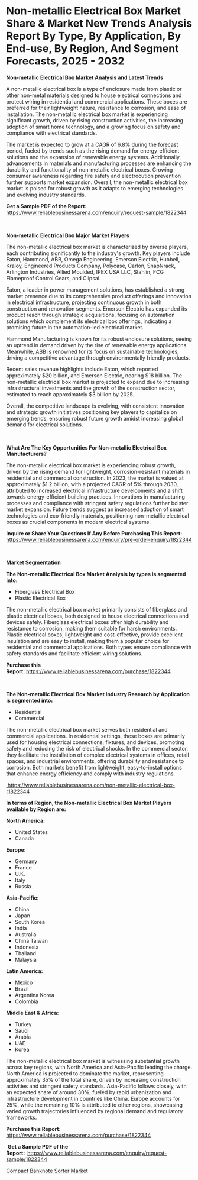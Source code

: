 <p><h1>Non-metallic Electrical Box Market Share & Market New Trends Analysis Report By Type, By Application, By End-use, By Region, And Segment Forecasts, 2025 - 2032</h1></p><p><strong>Non-metallic Electrical Box Market Analysis and Latest Trends</strong></p>
<p><p>A non-metallic electrical box is a type of enclosure made from plastic or other non-metal materials designed to house electrical connections and protect wiring in residential and commercial applications. These boxes are preferred for their lightweight nature, resistance to corrosion, and ease of installation. The non-metallic electrical box market is experiencing significant growth, driven by rising construction activities, the increasing adoption of smart home technology, and a growing focus on safety and compliance with electrical standards.</p><p>The market is expected to grow at a CAGR of 6.8% during the forecast period, fueled by trends such as the rising demand for energy-efficient solutions and the expansion of renewable energy systems. Additionally, advancements in materials and manufacturing processes are enhancing the durability and functionality of non-metallic electrical boxes. Growing consumer awareness regarding fire safety and electrocution prevention further supports market expansion. Overall, the non-metallic electrical box market is poised for robust growth as it adapts to emerging technologies and evolving industry standards.</p></p>
<p><strong>Get a Sample PDF of the Report:&nbsp;</strong> <a href="https://www.reliablebusinessarena.com/enquiry/request-sample/1822344?utm_campaign=2637&utm_medium=2&utm_source=Github&utm_content=ia&utm_term=12042025&utm_id=non-metallic-electrical-box">https://www.reliablebusinessarena.com/enquiry/request-sample/1822344</a></p>
<p>&nbsp;</p>
<p><strong>Non-metallic Electrical Box Major Market Players</strong></p>
<p><p>The non-metallic electrical box market is characterized by diverse players, each contributing significantly to the industry's growth. Key players include Eaton, Hammond, ABB, Omega Engineering, Emerson Electric, Hubbell, Kraloy, Engineered Products Company, Polycase, Carlon, SnapNrack, Arlington Industries, Allied Moulded, IPEX USA LLC, Stahlin, FCG Flameproof Control Gears, and Clipsal. </p><p>Eaton, a leader in power management solutions, has established a strong market presence due to its comprehensive product offerings and innovation in electrical infrastructure, projecting continuous growth in both construction and renovation segments. Emerson Electric has expanded its product reach through strategic acquisitions, focusing on automation solutions which complement its electrical box offerings, indicating a promising future in the automation-led electrical market.</p><p>Hammond Manufacturing is known for its robust enclosure solutions, seeing an uptrend in demand driven by the rise of renewable energy applications. Meanwhile, ABB is renowned for its focus on sustainable technologies, driving a competitive advantage through environmentally friendly products.</p><p>Recent sales revenue highlights include Eaton, which reported approximately $20 billion, and Emerson Electric, nearing $18 billion. The non-metallic electrical box market is projected to expand due to increasing infrastructural investments and the growth of the construction sector, estimated to reach approximately $3 billion by 2025. </p><p>Overall, the competitive landscape is evolving, with consistent innovation and strategic growth initiatives positioning key players to capitalize on emerging trends, ensuring robust future growth amidst increasing global demand for electrical solutions.</p></p>
<p>&nbsp;</p>
<p><strong>What Are The Key Opportunities For Non-metallic Electrical Box Manufacturers?</strong></p>
<p><p>The non-metallic electrical box market is experiencing robust growth, driven by the rising demand for lightweight, corrosion-resistant materials in residential and commercial construction. In 2023, the market is valued at approximately $1.2 billion, with a projected CAGR of 5% through 2030, attributed to increased electrical infrastructure developments and a shift towards energy-efficient building practices. Innovations in manufacturing processes and compliance with stringent safety regulations further bolster market expansion. Future trends suggest an increased adoption of smart technologies and eco-friendly materials, positioning non-metallic electrical boxes as crucial components in modern electrical systems.</p></p>
<p><strong>Inquire or Share Your Questions If Any Before Purchasing This Report:</strong> <a href="https://www.reliablebusinessarena.com/enquiry/pre-order-enquiry/1822344?utm_campaign=2637&utm_medium=2&utm_source=Github&utm_content=ia&utm_term=12042025&utm_id=non-metallic-electrical-box">https://www.reliablebusinessarena.com/enquiry/pre-order-enquiry/1822344</a></p>
<p>&nbsp;</p>
<p><strong>Market Segmentation</strong></p>
<p><strong>The Non-metallic Electrical Box Market Analysis by types is segmented into:</strong></p>
<p><ul><li>Fiberglass Electrical Box</li><li>Plastic Electrical Box</li></ul></p>
<p><p>The non-metallic electrical box market primarily consists of fiberglass and plastic electrical boxes, both designed to house electrical connections and devices safely. Fiberglass electrical boxes offer high durability and resistance to corrosion, making them suitable for harsh environments. Plastic electrical boxes, lightweight and cost-effective, provide excellent insulation and are easy to install, making them a popular choice for residential and commercial applications. Both types ensure compliance with safety standards and facilitate efficient wiring solutions.</p></p>
<p><strong>Purchase this Report:&nbsp;</strong><a href="https://www.reliablebusinessarena.com/purchase/1822344?utm_campaign=2637&utm_medium=2&utm_source=Github&utm_content=ia&utm_term=12042025&utm_id=non-metallic-electrical-box">https://www.reliablebusinessarena.com/purchase/1822344</a></p>
<p>&nbsp;</p>
<p><strong>The Non-metallic Electrical Box Market Industry Research by Application is segmented into:</strong></p>
<p><ul><li>Residential</li><li>Commercial</li></ul></p>
<p><p>The non-metallic electrical box market serves both residential and commercial applications. In residential settings, these boxes are primarily used for housing electrical connections, fixtures, and devices, promoting safety and reducing the risk of electrical shocks. In the commercial sector, they facilitate the installation of complex electrical systems in offices, retail spaces, and industrial environments, offering durability and resistance to corrosion. Both markets benefit from lightweight, easy-to-install options that enhance energy efficiency and comply with industry regulations.</p></p>
<p><a href="https://www.reliablebusinessarena.com/non-metallic-electrical-box-r1822344?utm_campaign=2637&utm_medium=2&utm_source=Github&utm_content=ia&utm_term=12042025&utm_id=non-metallic-electrical-box">&nbsp;https://www.reliablebusinessarena.com/non-metallic-electrical-box-r1822344</a></p>
<p><strong>In terms of Region, the Non-metallic Electrical Box Market Players available by Region are:</strong></p>
<p>
    <p> <strong> North America: </strong>
        <ul>
            <li>United States</li>
            <li>Canada</li>
        </ul>
        </p> 
    <p> <strong> Europe: </strong>
        <ul>
            <li>Germany</li>
            <li>France</li>
            <li>U.K.</li>
            <li>Italy</li>
            <li>Russia</li>
        </ul>
        </p> 
    <p> <strong> Asia-Pacific: </strong>
        <ul>
            <li>China</li>
            <li>Japan</li>
            <li>South Korea</li>
            <li>India</li>
            <li>Australia</li>
            <li>China Taiwan</li>
            <li>Indonesia</li>
            <li>Thailand</li>
            <li>Malaysia</li>
        </ul>
        </p> 
    <p> <strong> Latin America: </strong>
        <ul>
            <li>Mexico</li>
            <li>Brazil</li>
            <li>Argentina Korea</li>
            <li>Colombia</li>
        </ul>
        </p> 
    <p> <strong> Middle East & Africa: </strong>
        <ul>
            <li>Turkey</li>
            <li>Saudi</li>
            <li>Arabia</li>
            <li>UAE</li>
            <li>Korea</li>
        </ul>
    </p>
    </p>
<p><p>The non-metallic electrical box market is witnessing substantial growth across key regions, with North America and Asia-Pacific leading the charge. North America is projected to dominate the market, representing approximately 35% of the total share, driven by increasing construction activities and stringent safety standards. Asia-Pacific follows closely, with an expected share of around 30%, fueled by rapid urbanization and infrastructure development in countries like China. Europe accounts for 25%, while the remaining 10% is attributed to other regions, showcasing varied growth trajectories influenced by regional demand and regulatory frameworks.</p></p>
<p><strong>Purchase this Report: </strong><a href="https://www.reliablebusinessarena.com/purchase/1822344?utm_campaign=2637&utm_medium=2&utm_source=Github&utm_content=ia&utm_term=12042025&utm_id=non-metallic-electrical-box">https://www.reliablebusinessarena.com/purchase/1822344</a></p>
<p>&nbsp;<strong>Get a Sample PDF of the Report:&nbsp;&nbsp;</strong><a href="https://www.reliablebusinessarena.com/enquiry/request-sample/1822344?utm_campaign=2637&utm_medium=2&utm_source=Github&utm_content=ia&utm_term=12042025&utm_id=non-metallic-electrical-box">https://www.reliablebusinessarena.com/enquiry/request-sample/1822344</a></p>
<p><strong></strong></p>
<p><p><a href="https://github.com/mabutironaldo/Market-Research-Report-List-7/blob/main/compact-banknote-sorter-market.md?utm_campaign=2637&utm_medium=2&utm_source=Github&utm_content=ia&utm_term=12042025&utm_id=non-metallic-electrical-box">Compact Banknote Sorter Market</a></p></p>